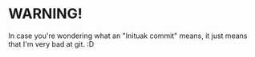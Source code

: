 # WARNING!
In case you're wondering what an "Inituak commit" means, it just means that I'm very bad at git. :D
